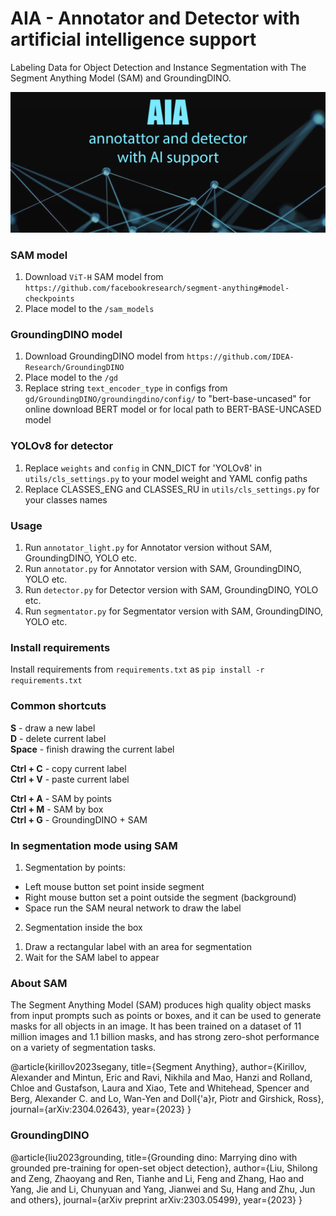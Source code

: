 # AIA - Annotator and Detector with artificial intelligence support

Labeling Data for Object Detection and Instance Segmentation with The Segment Anything Model (SAM) and GroundingDINO.

![alt text](assests/main.png?raw=true)

### SAM model

1. Download  `ViT-H` SAM model from `https://github.com/facebookresearch/segment-anything#model-checkpoints`
2. Place model to the `/sam_models`

### GroundingDINO model

1. Download GroundingDINO model from `https://github.com/IDEA-Research/GroundingDINO`
2. Place model to the `/gd`
3. Replace string `text_encoder_type` in configs from `gd/GroundingDINO/groundingdino/config/` to "bert-base-uncased"
   for online download BERT model or for local path to BERT-BASE-UNCASED model

### YOLOv8 for detector

1. Replace `weights` and `config` in CNN_DICT for 'YOLOv8' in `utils/cls_settings.py` to your model weight and YAML
config paths
2. Replace CLASSES_ENG and CLASSES_RU in `utils/cls_settings.py` for your classes names

### Usage

1. Run `annotator_light.py` for Annotator version without SAM, GroundingDINO, YOLO etc.
2. Run `annotator.py` for Annotator version with SAM, GroundingDINO, YOLO etc.
3. Run `detector.py` for Detector version with SAM, GroundingDINO, YOLO etc.
4. Run `segmentator.py` for Segmentator version with SAM, GroundingDINO, YOLO etc.

### Install requirements

Install requirements from `requirements.txt` as `pip install -r requirements.txt`

### Common shortcuts

**S** - draw a new label  
**D** - delete current label    
**Space** - finish drawing the current label

**Ctrl + C** - copy current label  
**Ctrl + V** - paste current label

**Ctrl + A** - SAM by points  
**Ctrl + M** - SAM by box  
**Ctrl + G** - GroundingDINO + SAM

### In segmentation mode using SAM

1. Segmentation by points:

- Left mouse button set point inside segment
- Right mouse button set a point outside the segment (background)
- Space run the SAM neural network to draw the label

2. Segmentation inside the box

1) Draw a rectangular label with an area for segmentation
2) Wait for the SAM label to appear

### About SAM

The Segment Anything Model (SAM) produces high quality object masks from input prompts such as points or boxes, and it
can be used to generate masks for all objects in an image. It has been trained on a dataset of 11 million images and 1.1
billion masks, and has strong zero-shot performance on a variety of segmentation tasks.

@article{kirillov2023segany,
title={Segment Anything},
author={Kirillov, Alexander and Mintun, Eric and Ravi, Nikhila and Mao, Hanzi and Rolland, Chloe and Gustafson, Laura
and Xiao, Tete and Whitehead, Spencer and Berg, Alexander C. and Lo, Wan-Yen and Doll{\'a}r, Piotr and Girshick, Ross},
journal={arXiv:2304.02643},
year={2023}
}

### GroundingDINO

@article{liu2023grounding,
title={Grounding dino: Marrying dino with grounded pre-training for open-set object detection},
author={Liu, Shilong and Zeng, Zhaoyang and Ren, Tianhe and Li, Feng and Zhang, Hao and Yang, Jie and Li, Chunyuan and
Yang, Jianwei and Su, Hang and Zhu, Jun and others},
journal={arXiv preprint arXiv:2303.05499},
year={2023}
}